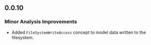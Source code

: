 ## 0.0.10

### Minor Analysis Improvements

* Added `FileSystemWriteAccess` concept to model data written to the filesystem.
